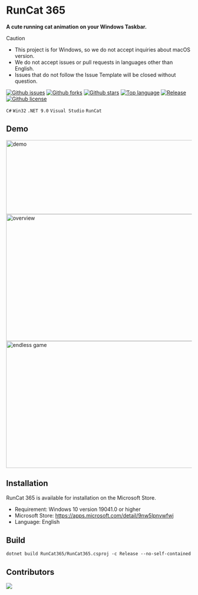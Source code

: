 # RunCat 365

**A cute running cat animation on your Windows Taskbar.**

> [!CAUTION]
>
> - This project is for Windows, so we do not accept inquiries about macOS version.
> - We do not accept issues or pull requests in languages other than English.
> - Issues that do not follow the Issue Template will be closed without question.

[![Github issues](https://img.shields.io/github/issues/Kyome22/RunCat365)](https://github.com/Kyome22/RunCat365/issues)
[![Github forks](https://img.shields.io/github/forks/Kyome22/RunCat365)](https://github.com/Kyome22/RunCat365/network/members)
[![Github stars](https://img.shields.io/github/stars/Kyome22/RunCat365)](https://github.com/Kyome22/RunCat365/stargazers)
[![Top language](https://img.shields.io/github/languages/top/Kyome22/RunCat365)](https://github.com/Kyome22/RunCat365/)
[![Release](https://img.shields.io/github/v/release/Kyome22/RunCat365)]()
[![Github license](https://img.shields.io/github/license/Kyome22/RunCat365)](https://github.com/Kyome22/RunCat365/)

`C#` `Win32` `.NET 9.0` `Visual Studio` `RunCat`

## Demo

<img src="./docs/images/demo.gif" width="600" height="200" alt="demo" />
<br/>
<img src="./docs/images/overview.png" width="600" height="343" alt="overview" />
<br/>
<img src="./docs/images/endless_game.png" width="600" height="343" alt="endless game" />

## Installation

RunCat 365 is available for installation on the Microsoft Store.

- Requirement: Windows 10 version 19041.0 or higher
- Microsoft Store: https://apps.microsoft.com/detail/9nw5lpnvwfwj
- Language: English

## Build

``dotnet build RunCat365/RunCat365.csproj -c Release --no-self-contained``

## Contributors

<a href="https://github.com/Kyome22/RunCat365/graphs/contributors">
  <img src="https://contrib.rocks/image?repo=Kyome22/RunCat365" />
</a>
